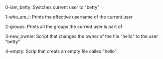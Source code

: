 0-iam_betty: Switches current user to "betty"

1-who_am_i: Prints the effective username of the current user

2-groups: Prints all the groups the current user is part of

3-new_owner: Script that changes the owner of the file "hello" to the user "betty"

4-empty: Scrip that creats an empty file called "hello"
